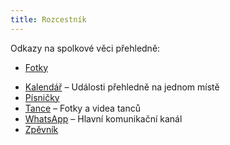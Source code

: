 ```yaml
---
title: Rozcestník
---
```


Odkazy na&nbsp;spolkové věci přehledně:

- [Fotky](/fotke)
<!-- - [Kontakty]()\ -->
- [Kalendář](./calendar) – Události přehledně na jednom místě
- [Písničky](/pisnicky)
- [Tance](/tance) – Fotky a&nbsp;videa tanců
- [WhatsApp](/whatsapp) – Hlavní komunikační kanál
- [Zpěvník](/zpevnik)
